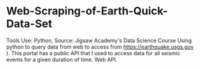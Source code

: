 # Web-Scraping-of-Earth-Quick-Data-Set
Tools Use: Python, Source: Jigsaw Academy's Data Science Course Using python to query data from web to access from https://earthquake.usgs.gov ). This portal has a public API that I used to access data for all seismic events for a given duration of time. Web API.
